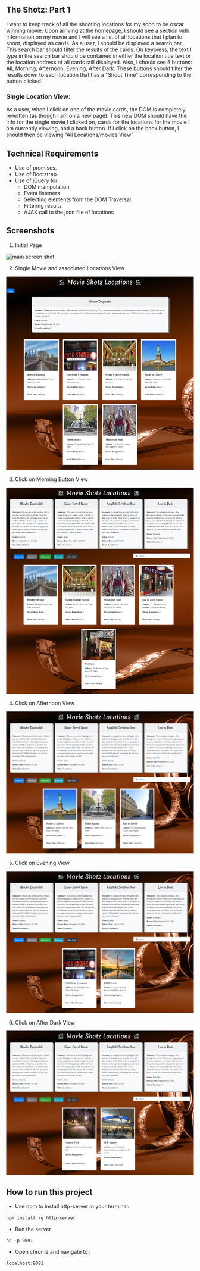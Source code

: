 ## The Shotz: Part 1
I want to keep track of all the shooting locations for my soon to be oscar winning movie. Upon arriving at the homepage, I should see a section with information on my movie and I will see a list of all locations that I plan to shoot, displayed as cards. As a user, I should be displayed a search bar. This search bar should filter the results of the cards. On keypress, the text I type in the search bar should be contained in either the location title text or the location address of all cards still displayed. Also, I should see 5 buttons: All, Morning, Afternoon, Evening, After Dark. These buttons should filter the results down to each location that has a "Shoot Time" corresponding to the button clicked.

### Single Location View:
As a user, when I click on one of the movie cards, the DOM is completely rewritten (as though I am on a new page). This new DOM should have the info for the single movie I clicked on, cards for the locations for the movie I am currently viewing, and a back button.
If I click on the back button, I should then be viewing "All Locations/movies View"

## Technical Requirements
- Use of promises.
- Use of Bootstrap.
- Use of jQuery for
    * DOM manipulation
    * Event listeners
    * Selecting elements from  the DOM Traversal
    * Filtering results
    * AJAX call to the json file of locations

## Screenshots
1. Initial Page

![main screen shot](./screenshot/shotz.png)

2. Single Movie and associated Locations View

![main screen shot](./screenshot/single-movie-locations-view.png)

3. Click on Morning Button View

![main screen shot](./screenshot/morning-locs-view.png)

4. Click on Afternoon View

![main screen shot](./screenshot/afternoon-loc-view.png)

5. Click on Evening View

![main screen shot](./screenshot/evening-loc-view.png)

6. Click on After Dark View

![main screen shot](./screenshot/afterdark-loc-view.png)


## How to run this project
* Use npm to install http-server in your terminal:
```
npm install -g http-server
```
* Run the server
```
hs -p 9091
```
* Open chrome and navigate to :
```
localhost:9091
```
